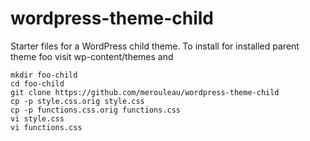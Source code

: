 # wordpress-theme-child

Starter files for a WordPress child theme. To install for installed parent
theme foo visit wp-content/themes and

```
mkdir foo-child
cd foo-child
git clone https://github.com/merouleau/wordpress-theme-child
cp -p style.css.orig style.css
cp -p functions.css.orig functions.css
vi style.css
vi functions.css
```
